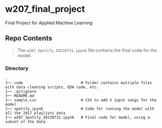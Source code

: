 # w207_final_project
Final Project for Applied Machine Learning


## Repo Contents
> The `w207_Spotify_20220731.ipynb` file contains the final code for the model.
  
  
### Directory

    .
    ├── code                          # Folder contains multiple files with data cleaning scripts, EDA code, etc.
    ├── .gitignore                    
    ├── README.md                     
    ├── sample.csv                    # CSV to add 5 input songs for the model 
    ├── spotify.ipynb                 # Code for running the model with all the 2017 playlists data 
    ├── w207_Spotify_20220731.ipynb   # Final code for model, using a subset of the data

